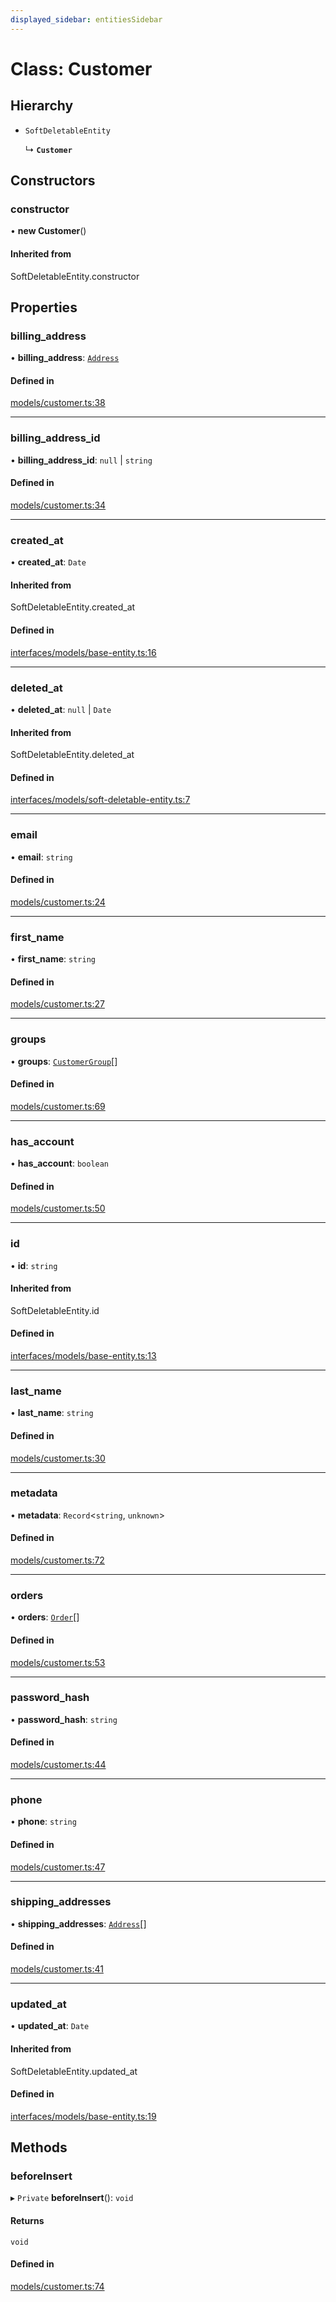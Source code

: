 ```yaml
---
displayed_sidebar: entitiesSidebar
---
```


# Class: Customer

## Hierarchy

- `SoftDeletableEntity`

  ↳ **`Customer`**

## Constructors

### constructor

• **new Customer**()

#### Inherited from

SoftDeletableEntity.constructor

## Properties

### billing\_address

• **billing\_address**: [`Address`](Address.md)

#### Defined in

[models/customer.ts:38](https://github.com/Julesdj/medusa/blob/3aa08271/packages/medusa/src/models/customer.ts#L38)

___

### billing\_address\_id

• **billing\_address\_id**: ``null`` \| `string`

#### Defined in

[models/customer.ts:34](https://github.com/Julesdj/medusa/blob/3aa08271/packages/medusa/src/models/customer.ts#L34)

___

### created\_at

• **created\_at**: `Date`

#### Inherited from

SoftDeletableEntity.created\_at

#### Defined in

[interfaces/models/base-entity.ts:16](https://github.com/Julesdj/medusa/blob/3aa08271/packages/medusa/src/interfaces/models/base-entity.ts#L16)

___

### deleted\_at

• **deleted\_at**: ``null`` \| `Date`

#### Inherited from

SoftDeletableEntity.deleted\_at

#### Defined in

[interfaces/models/soft-deletable-entity.ts:7](https://github.com/Julesdj/medusa/blob/3aa08271/packages/medusa/src/interfaces/models/soft-deletable-entity.ts#L7)

___

### email

• **email**: `string`

#### Defined in

[models/customer.ts:24](https://github.com/Julesdj/medusa/blob/3aa08271/packages/medusa/src/models/customer.ts#L24)

___

### first\_name

• **first\_name**: `string`

#### Defined in

[models/customer.ts:27](https://github.com/Julesdj/medusa/blob/3aa08271/packages/medusa/src/models/customer.ts#L27)

___

### groups

• **groups**: [`CustomerGroup`](CustomerGroup.md)[]

#### Defined in

[models/customer.ts:69](https://github.com/Julesdj/medusa/blob/3aa08271/packages/medusa/src/models/customer.ts#L69)

___

### has\_account

• **has\_account**: `boolean`

#### Defined in

[models/customer.ts:50](https://github.com/Julesdj/medusa/blob/3aa08271/packages/medusa/src/models/customer.ts#L50)

___

### id

• **id**: `string`

#### Inherited from

SoftDeletableEntity.id

#### Defined in

[interfaces/models/base-entity.ts:13](https://github.com/Julesdj/medusa/blob/3aa08271/packages/medusa/src/interfaces/models/base-entity.ts#L13)

___

### last\_name

• **last\_name**: `string`

#### Defined in

[models/customer.ts:30](https://github.com/Julesdj/medusa/blob/3aa08271/packages/medusa/src/models/customer.ts#L30)

___

### metadata

• **metadata**: `Record`<`string`, `unknown`\>

#### Defined in

[models/customer.ts:72](https://github.com/Julesdj/medusa/blob/3aa08271/packages/medusa/src/models/customer.ts#L72)

___

### orders

• **orders**: [`Order`](Order.md)[]

#### Defined in

[models/customer.ts:53](https://github.com/Julesdj/medusa/blob/3aa08271/packages/medusa/src/models/customer.ts#L53)

___

### password\_hash

• **password\_hash**: `string`

#### Defined in

[models/customer.ts:44](https://github.com/Julesdj/medusa/blob/3aa08271/packages/medusa/src/models/customer.ts#L44)

___

### phone

• **phone**: `string`

#### Defined in

[models/customer.ts:47](https://github.com/Julesdj/medusa/blob/3aa08271/packages/medusa/src/models/customer.ts#L47)

___

### shipping\_addresses

• **shipping\_addresses**: [`Address`](Address.md)[]

#### Defined in

[models/customer.ts:41](https://github.com/Julesdj/medusa/blob/3aa08271/packages/medusa/src/models/customer.ts#L41)

___

### updated\_at

• **updated\_at**: `Date`

#### Inherited from

SoftDeletableEntity.updated\_at

#### Defined in

[interfaces/models/base-entity.ts:19](https://github.com/Julesdj/medusa/blob/3aa08271/packages/medusa/src/interfaces/models/base-entity.ts#L19)

## Methods

### beforeInsert

▸ `Private` **beforeInsert**(): `void`

#### Returns

`void`

#### Defined in

[models/customer.ts:74](https://github.com/Julesdj/medusa/blob/3aa08271/packages/medusa/src/models/customer.ts#L74)
